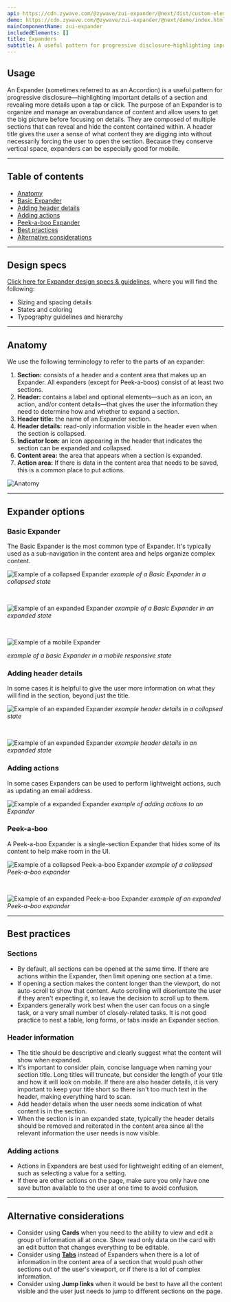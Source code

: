 ```yaml
---
api: https://cdn.zywave.com/@zywave/zui-expander/@next/dist/custom-elements.json
demo: https://cdn.zywave.com/@zywave/zui-expander/@next/demo/index.html
mainComponentName: zui-expander
includedElements: []
title: Expanders
subtitle: A useful pattern for progressive disclosure—highlighting important details of a section and revealing more details upon a tap or click.
---
```


## Usage

An Expander (sometimes referred to as an Accordion) is a useful pattern for progressive disclosure&mdash;highlighting important details of a section and revealing more details upon a tap or click. The purpose of an Expander is to organize and manage an overabundance of content and allow users to get the big picture before focusing on details. They are composed of multiple sections that can reveal and hide the content contained within. A header title gives the user a sense of what content they are digging into without necessarily forcing the user to open the section. Because they conserve vertical space, expanders can be especially good for mobile.

<hr>

## Table of contents

- [Anatomy](#expander--anatomy)
- [Basic Expander](#expander--basic)
- [Adding header details](#expander--header-details)
- [Adding actions](#expander--actions)
- [Peek-a-boo Expander](#expander--peek-a-boo)
- [Best practices](#expander--best-practices)
- [Alternative considerations](#expander--alternative-considerations)

<hr>

## Design specs

[Click here for Expander design specs & guidelines](https://xd.adobe.com/view/d391f1e9-b657-47de-42a6-90e28fcaf4ce-a5a0/grid "Expander Design Specs"), where you will find the following:

- Sizing and spacing details
- States and coloring
- Typography guidelines and hierarchy

<hr>

<div id="expander--anatomy"></div>

## Anatomy

We use the following terminology to refer to the parts of an expander:

1. **Section:** consists of a header and a content area that makes up an Expander. All expanders (except for Peek-a-boos) consist of at least two sections.
2. **Header:** contains a label and optional elements&mdash;such as an icon, an action, and/or content details&mdash;that gives the user the information they need to determine how and whether to expand a section.
3. **Header title:** the name of an Expander section.
4. **Header details:** read-only information visible in the header even when the section is collapsed.
5. **Indicator Icon:** an icon appearing in the header that indicates the section can be expanded and collapsed.
6. **Content area:** the area that appears when a section is expanded.
7. **Action area:** If there is data in the content area that needs to be saved, this is a common place to put actions.

![Anatomy](images/components/expanders/expander-anatomy.svg)

<hr>

## Expander options

<div id="expander--basic"></div>

### Basic Expander

The Basic Expander is the most common type of Expander. It's typically used as a sub-navigation in the content area and helps organize complex content.

![Example of a collapsed Expander](images/components/expanders/basic-expander--collapsed.svg)
_example of a Basic Expander in a collapsed state_

<br>

![Example of an expanded Expander](images/components/expanders/basic-expander--expanded.svg)
_example of a Basic Expander in an expanded state_

<br>

![Example of a mobile Expander](images/components/expanders/expander--mobile.svg)

_example of a basic Expander in a mobile responsive state_

<Spacer size="large" />

<div id="expander--header-details"></div>

### Adding header details

In some cases it is helpful to give the user more information on what they will find in the section, beyond just the title.

![Example of an expanded Expander](images/components/expanders/basic-expander--with-header-details-collapsed.svg)
_example header details in a collapsed state_

<br>

![Example of an expanded Expander](images/components/expanders/basic-expander--with-header-details-expanded.svg)
_example header details in an expanded state_

<Spacer size="large" />

<div id="expander--actions"></div>

### Adding actions

In some cases Expanders can be used to perform lightweight actions, such as updating an email address.

![Example of a expanded Expander](images/components/expanders/basic-expander--actions.svg)
_example of adding actions to an Expander_

<Spacer size="large" />

<div id="expander--peek-a-boo"></div>

### Peek-a-boo

A Peek-a-boo Expander is a single-section Expander that hides some of its content to help make room in the UI.

![Example of a collapsed Peek-a-boo Expander](images/components/expanders/peek-a-boo--collapsed.svg)
_example of a collapsed Peek-a-boo expander_

<br>

![Example of an expanded Peek-a-boo Expander](images/components/expanders/peek-a-boo--expanded.svg)
_example of an expanded Peek-a-boo expander_

<hr>

<div id="expander--best-practices"></div>

## Best practices

### Sections

- By default, all sections can be opened at the same time. If there are actions within the Expander, then limit opening one section at a time.
- If opening a section makes the content longer than the viewport, do not auto-scroll to show that content. Auto scrolling will disorientate the user if they aren't expecting it, so leave the decision to scroll up to them.
- Expanders generally work best when the user can focus on a single task, or a very small number of closely-related tasks. It is not good practice to nest a table, long forms, or tabs inside an Expander section.

### Header information

- The title should be descriptive and clearly suggest what the content will show when expanded.
- It's important to consider plain, concise language when naming your section title. Long titles will truncate, but consider the length of your title and how it will look on mobile. If there are also header details, it is very important to keep your title short so there isn't too much text in the header, making everything hard to scan.
- Add header details when the user needs some indication of what content is in the section.
- When the section is in an expanded state, typically the header details should be removed and reiterated in the content area since all the relevant information the user needs is now visible.

### Adding actions

- Actions in Expanders are best used for lightweight editing of an element, such as selecting a value for a setting.
- If there are other actions on the page, make sure you only have one save button available to the user at one time to avoid confusion.

<hr>

<div id="expander--alternative-considerations"></div>

## Alternative considerations

- Consider using **Cards** when you need to the ability to view and edit a group of information all at once. Show read only data on the card with an edit button that changes everything to be editable.
- Consider using [**Tabs**](components/tabs/) instead of Expanders when there is a lot of information in the content area of a section that would push other sections out of the user's viewport, or if there is a lot of complex information.
- Consider using **Jump links** when it would be best to have all the content visible and the user just needs to jump to different sections on the page.
